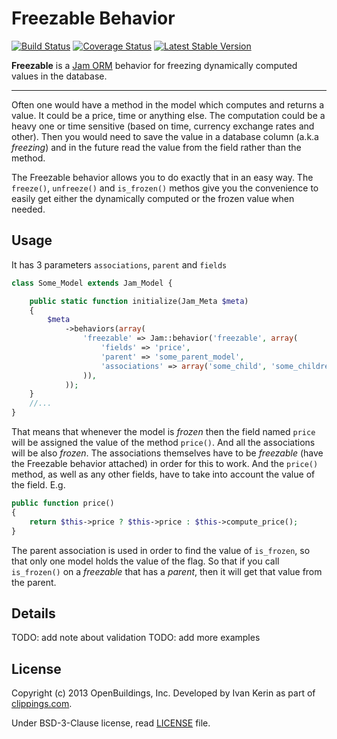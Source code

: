 # Freezable Behavior

[![Build Status](https://travis-ci.org/OpenBuildings/jam-freezable.png?branch=master)](https://travis-ci.org/OpenBuildings/jam-freezable)
[![Coverage Status](https://coveralls.io/repos/OpenBuildings/jam-freezable/badge.png?branch=master)](https://coveralls.io/r/OpenBuildings/jam-freezable?branch=master)
[![Latest Stable Version](https://poser.pugx.org/openbuildings/jam-freezable/v/stable.png)](https://packagist.org/packages/openbuildings/jam-freezable)

**Freezable** is a [Jam ORM](https://github.com/OpenBuildings/jam) behavior for freezing dynamically computed values in the database.

---

Often one would have a method in the model which computes and returns a value. It could be a price, time or anything else.
The computation could be a heavy one or time sensitive (based on time, currency exchange rates and other).
Then you would need to save the value in a database column (a.k.a *freezing*) and in the future read the value from the field rather than the method.

The Freezable behavior allows you to do exactly that in an easy way.
The `freeze()`, `unfreeze()` and `is_frozen()` methos give you the convenience to easily get either the dynamically computed or the frozen value when needed.

## Usage

It has 3 parameters `associations`, `parent` and `fields`

``` php
class Some_Model extends Jam_Model {

	public static function initialize(Jam_Meta $meta)
	{
		$meta
			->behaviors(array(
				'freezable' => Jam::behavior('freezable', array(
					'fields' => 'price',
					'parent' => 'some_parent_model',
					'associations' => array('some_child', 'some_children'),
				)),
			));
	}
	//...
}
```

That means that whenever the model is *frozen* then the field named `price` will be assigned the value of the method `price()`.
And all the associations will be also *frozen*. The associations themselves have to be *freezable* (have the Freezable behavior attached) in order for this to work. And the `price()` method, as well as any other fields, have to take into account the value of the field. E.g.

``` php
public function price()
{
	return $this->price ? $this->price : $this->compute_price();
}
```

The parent association is used in order to find the value of `is_frozen`, so that only one model holds the value of the flag. So that if you call `is_frozen()` on a *freezable* that has a *parent*, then it will get that value from the parent.

## Details

TODO: add note about validation
TODO: add more examples

## License

Copyright (c) 2013 OpenBuildings, Inc. Developed by Ivan Kerin as part of [clippings.com](https://clippings.com).

Under BSD-3-Clause license, read [LICENSE](LICENSE) file.
